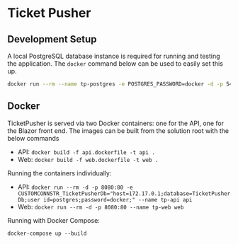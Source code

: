 # Ticket Pusher

## Development Setup

A local PostgreSQL database instance is required for running and testing the application. The `docker` command below can be used to easily set this up.

```sh
docker run --rm --name tp-postgres -e POSTGRES_PASSWORD=docker -d -p 5432:5432 -v $HOME/dockervolumes/TicketPusher:/var/lib/postgresql/data postgres
```

## Docker

TicketPusher is served via two Docker containers: one for the API, one for the Blazor front end. The images can be built from the solution root with the below commands

- API: `docker build -f api.dockerfile -t api .`
- Web: `docker build -f web.dockerfile -t web .`

Running the containers individually:

- API: `docker run --rm -d -p 8080:80 -e CUSTOMCONNSTR_TicketPusherDb="host=172.17.0.1;database=TicketPusherDb;user id=postgres;password=docker;" --name tp-api api`
- Web: `docker run --rm -d -p 8080:80 --name tp-web web`

Running with Docker Compose:

`docker-compose up --build`
